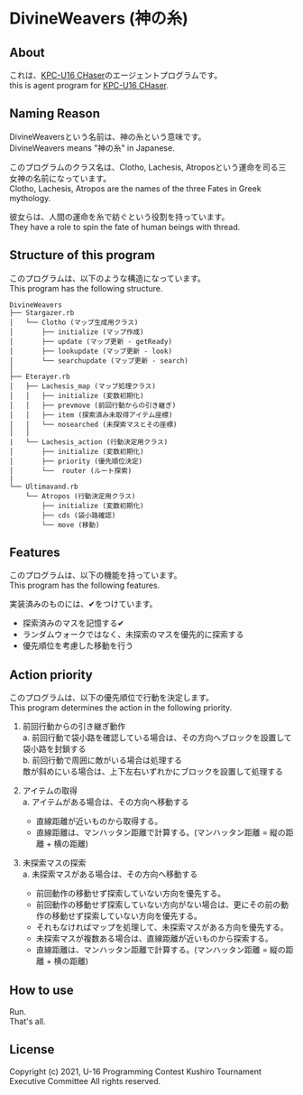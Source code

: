 # DivineWeavers (神の糸)

## About

これは、[KPC-U16 CHaser](https://github.com/KPC-U16/PortableEditor-Pub)のエージェントプログラムです。  
this is agent program for [KPC-U16 CHaser](https://github.com/KPC-U16/PortableEditor-Pub).

## Naming Reason

DivineWeaversという名前は、神の糸という意味です。  
DivineWeavers means "神の糸" in Japanese.

このプログラムのクラス名は、Clotho, Lachesis, Atroposという運命を司る三女神の名前になっています。  
Clotho, Lachesis, Atropos are the names of the three Fates in Greek mythology.

彼女らは、人間の運命を糸で紡ぐという役割を持っています。  
They have a role to spin the fate of human beings with thread.

## Structure of this program

このプログラムは、以下のような構造になっています。  
This program has the following structure.

```text
DivineWeavers
├── Stargazer.rb
│   └── Clotho (マップ生成用クラス)
│       ├── initialize (マップ作成)
│       ├── update (マップ更新 - getReady)
│       ├── lookupdate (マップ更新 - look)
│       └── searchupdate (マップ更新 - search)
│
├── Eterayer.rb
│   ├── Lachesis_map (マップ処理クラス)
│   │   ├── initialize (変数初期化)
│   │   ├── prevmove (前回行動からの引き継ぎ)
│   │   ├── item (探索済み未取得アイテム座標)
│   │   └── nosearched (未探索マスとその座標)
│   │
|   └── Lachesis_action (行動決定用クラス)
│       ├── initialize (変数初期化)
│       ├── priority (優先順位決定)
│       └──  router (ルート探索)
| 
└── Ultimavand.rb
    └── Atropos (行動決定用クラス)
        ├── initialize (変数初期化)
        ├── cds (袋小路確認)
        └── move (移動)
```

## Features

このプログラムは、以下の機能を持っています。  
This program has the following features.

実装済みのものには、✔をつけています。

- 探索済みのマスを記憶する✔
- ランダムウォークではなく、未探索のマスを優先的に探索する
- 優先順位を考慮した移動を行う

## Action priority

このプログラムは、以下の優先順位で行動を決定します。  
This program determines the action in the following priority.

1. 前回行動からの引き継ぎ動作  
  a. 前回行動で袋小路を確認している場合は、その方向へブロックを設置して袋小路を封鎖する  
  b. 前回行動で周囲に敵がいる場合は処理する  
      敵が斜めにいる場合は、上下左右いずれかにブロックを設置して処理する  

2. アイテムの取得  
  a. アイテムがある場合は、その方向へ移動する
   - 直線距離が近いものから取得する。
   - 直線距離は、マンハッタン距離で計算する。(マンハッタン距離 = 縦の距離 + 横の距離)

3. 未探索マスの探索  
  a. 未探索マスがある場合は、その方向へ移動する
    - 前回動作の移動せず探索していない方向を優先する。
    - 前回動作の移動せず探索していない方向がない場合は、更にその前の動作の移動せず探索していない方向を優先する。
    - それもなければマップを処理して、未探索マスがある方向を優先する。
    - 未探索マスが複数ある場合は、直線距離が近いものから探索する。
    - 直線距離は、マンハッタン距離で計算する。(マンハッタン距離 = 縦の距離 + 横の距離)

## How to use

Run.  
That's all.

## License
Copyright (c) 2021, U-16 Programming Contest Kushiro Tournament Executive Committee All rights reserved.
